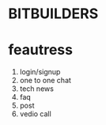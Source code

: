 <h1> BITBUILDERS</h1>
<h1>feautress</h1>
<p>
  <ol>
    <li> login/signup</li>
<li> one to one chat</li>
    <li> tech news</li>
    <li> faq</li>
    <li> post</li>
    <li> vedio call</li></ol>
</p>
